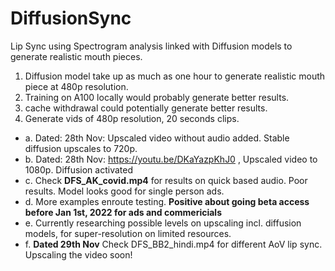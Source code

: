 # DiffusionSync
Lip Sync using Spectrogram analysis linked with Diffusion models to generate realistic mouth pieces.

1. Diffusion model take up as much as one hour to generate realistic mouth piece at 480p resolution. 
2. Training on A100 locally would probably generate better results.
3. cache withdrawal could potentially generate better results.
4. Generate vids of 480p resolution, 20 seconds clips.

* a. Dated: 28th Nov: Upscaled video without audio added. Stable diffusion upscales to 720p.
* b. Dated: 28th Nov: https://youtu.be/DKaYazpKhJ0 , Upscaled video to 1080p. Diffusion activated
* c. Check **DFS_AK_covid.mp4** for results on quick based audio. Poor results. Model looks good for single person ads. 
* d. More examples enroute testing. **Positive about going beta access before Jan 1st, 2022 for ads and commericials** 
* e. Currently researching possible levels on upscaling incl. diffusion models, for super-resolution on limited resources.
* f. **Dated 29th Nov** Check DFS_BB2_hindi.mp4 for different AoV lip sync. Upscaling the video soon!

